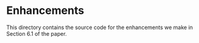 # Enhancements

This directory contains the source code for the enhancements we make in Section 6.1 of the paper.
